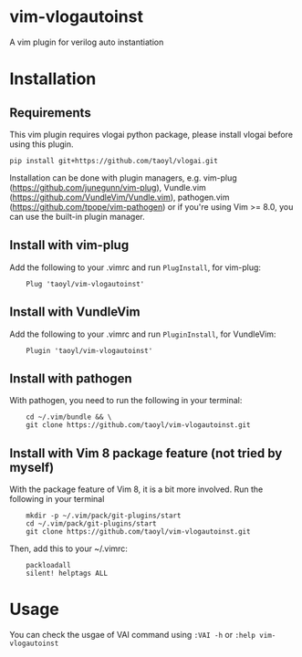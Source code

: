 # vim-vlogautoinst
A vim plugin for verilog auto instantiation

# Installation
## Requirements
  This vim plugin requires vlogai python package, please install vlogai before using this plugin.
```
pip install git+https://github.com/taoyl/vlogai.git
```

  Installation can be done with plugin managers, e.g. vim-plug
  (https://github.com/junegunn/vim-plug), Vundle.vim
  (https://github.com/VundleVim/Vundle.vim), pathogen.vim 
  (https://github.com/tpope/vim-pathogen) or if you're using Vim >= 8.0, you
  can use the built-in plugin manager.

## Install with vim-plug
  Add the following to your .vimrc and run ```PlugInstall```, for vim-plug: 
```
    Plug 'taoyl/vim-vlogautoinst'
```

## Install with VundleVim
  Add the following to your .vimrc and run ```PluginInstall```, for VundleVim: 
```
    Plugin 'taoyl/vim-vlogautoinst'
```
## Install with pathogen
  With pathogen, you need to run the following in your terminal:
```
    cd ~/.vim/bundle && \
    git clone https://github.com/taoyl/vim-vlogautoinst.git
```
## Install with Vim 8 package feature (not tried by myself)
  With the package feature of Vim 8, it is a bit more involved. Run the
  following in your terminal
```
    mkdir -p ~/.vim/pack/git-plugins/start
    cd ~/.vim/pack/git-plugins/start
    git clone https://github.com/taoyl/vim-vlogautoinst.git
```
  Then, add this to your ~/.vimrc:
```
    packloadall
    silent! helptags ALL
```

# Usage
You can check the usgae of VAI command using ```:VAI -h``` or ```:help vim-vlogautoinst```
